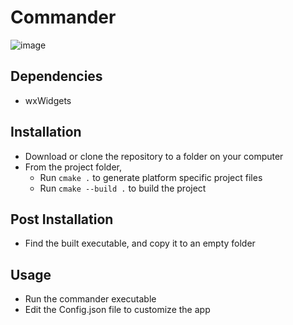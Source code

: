 # Commander

![image](https://github.com/user-attachments/assets/45dd4c67-b6aa-4ba0-8b88-05ecd4dd446d)

## Dependencies
 * wxWidgets

## Installation
 * Download or clone the repository to a folder on your computer
 * From the project folder,
    * Run `cmake .` to generate platform specific project files
    * Run `cmake --build .` to build the project

## Post Installation
  * Find the built executable, and copy it to an empty folder
    
## Usage
 * Run the commander executable
 * Edit the Config.json file to customize the app
